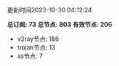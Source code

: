 更新时间2023-10-30 04:12:24

**总订阅: 73**
**总节点: 803**
**有效节点: 206**
- v2ray节点: 186
- trojan节点: 13
- ss节点: 7
